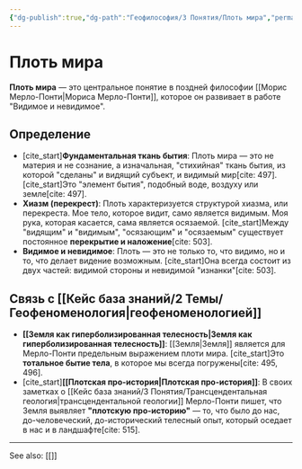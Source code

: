 ```yaml
---
{"dg-publish":true,"dg-path":"Геофилософия/3 Понятия/Плоть мира","permalink":"/geofilosofiya/3-ponyatiya/plot-mira/"}
---
```


# Плоть мира

**Плоть мира** — это центральное понятие в поздней философии [[Морис Мерло-Понти\|Мориса Мерло-Понти]], которое он развивает в работе "Видимое и невидимое".

## Определение
- [cite_start]**Фундаментальная ткань бытия**: Плоть мира — это не материя и не сознание, а изначальная, "стихийная" ткань бытия, из которой "сделаны" и видящий субъект, и видимый мир[cite: 497]. [cite_start]Это "элемент бытия", подобный воде, воздуху или земле[cite: 497].
- **Хиазм (перекрест)**: Плоть характеризуется структурой хиазма, или перекреста. Мое тело, которое видит, само является видимым. Моя рука, которая касается, сама является осязаемой. [cite_start]Между "видящим" и "видимым", "осязающим" и "осязаемым" существует постоянное **перекрытие и наложение**[cite: 503].
- **Видимое и невидимое**: Плоть — это не только то, что видимо, но и то, что делает видение возможным. [cite_start]Она всегда состоит из двух частей: видимой стороны и невидимой "изнанки"[cite: 503].

## Связь с [[Кейс база знаний/2 Темы/Геофеноменология\|геофеноменологией]]
- **[[Земля как гиперболизированная телесность\|Земля как гиперболизированная телесность]]**: [[Земля\|Земля]] является для Мерло-Понти предельным выражением плоти мира. [cite_start]Это **тотальное бытие тела**, в которое мы всегда погружены[cite: 495, 496].
- [cite_start]**[[Плотская про-история\|Плотская про-история]]**: В своих заметках о [[Кейс база знаний/3 Понятия/Трансцендентальная геология\|трансцендентальной геологии]] Мерло-Понти пишет, что Земля выявляет **"плотскую про-историю"** — то, что было до нас, до-человеческий, до-исторический телесный опыт, который оседает в нас и в ландшафте[cite: 515].






---
See also:
[[]]
